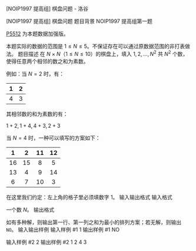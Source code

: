 



[NOIP1997 提高组] 棋盘问题 - 洛谷














[NOIP1997 提高组] 棋盘问题
题目背景
NOIP1997 提高组第一题

[P5512](https://www.luogu.com.cn/problem/P5512) 为本题数据加强版。

本题实际的数据的范围是 $1\le N\le 5$。不保证存在可以通过原数据范围的非打表做法。
题目描述
在 $N \times N$（$1 \le N \le 10$）的棋盘上，填入 $1, 2, \dots, N ^ 2$ 共 $N ^ 2$ 个数，使得任意两个相邻的数之和为素数。

例如：当 $N = 2$ 时，有：

| $1$ | $2$ |
| :-----------: | :-----------: |
| $4$ | $3$ |

其相邻数的和为素数的有：

$1+2,1+4,4+3,2+3$

当 $N=4$ 时，一种可以填写的方案如下：

| $1$ | $2$ | $11$ | $12$ |
| :-----------: | :-----------: | :-----------: | :-----------: |
| $16$ | $15$ | $8$ | $5$ |
| $13$ | $4$ | $9$ | $14$ |
| $6$ | $7$ | $10$ | $3$ |

在这里我们约定：左上角的格子里必须填数字 $1$。
输入输出格式
输入格式

一个数 $N$。
输出格式

如有多种解，则输出第一行、第一列之和为最小的排列方案；若无解，则输出 `NO`。
输入输出样例
输入样例 #1
1
输出样例 #1
NO

输入样例 #2
2
输出样例 #2
1 2
4 3






